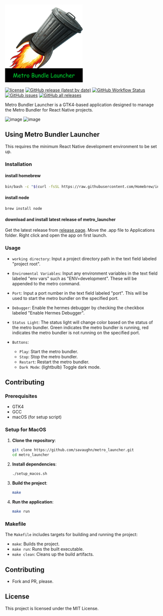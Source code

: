 ![image](assets/icons.iconset/icon_256x256.png)

[![license](https://img.shields.io/badge/license-MIT-blue.svg)](https://github.com/ncorgan/metro_launcher/blob/master/LICENSE.txt) [![GitHub release (latest by date)](https://img.shields.io/github/v/release/savaughn/metro_launcher)](https://github.com/savaughn/metro_launcher/releases) [![GitHub Workflow Status](https://img.shields.io/github/actions/workflow/status/savaughn/metro_launcher/macos.yml?branch=master)](https://github.com/savaughn/metro_launcher/actions) [![GitHub issues](https://img.shields.io/github/issues/savaughn/metro_launcher)](https://github.com/savaughn/metro_launcher/issues) [![GitHub all releases](https://img.shields.io/github/downloads/savaughn/metro_launcher/total)](https://github.com/savaughn/metro_launcher/releases)

Metro Bundler Launcher is a GTK4-based application designed to manage the Metro Bundler for React Native projects.

<img width="580" alt="image" src="https://github.com/user-attachments/assets/9a61d21e-53bd-46da-b813-351803d809e1">
<img width="580" alt="image" src="https://github.com/user-attachments/assets/6611a5d8-483a-4377-b714-9b5c6034c4dd">

## Using Metro Bundler Launcher
This requires the minimum React Native development environment to be set up. 

### Installation
#### install homebrew 
  ```sh
  bin/bash -c "$(curl -fsSL https://raw.githubusercontent.com/Homebrew/install/HEAD/install.sh)"
  ```
#### install node
    brew install node

#### download and install latest release of metro_launcher
Get the latest release from [release page](github.com/savaughn/metro_launcher/releases). Move the .app file to Applications folder. Right click and open the app on first launch.

### Usage
- `working directory`: Input a project directory path in the text field labeled "project root".
- `Enviromental Variables`: Input any environment variables in the text field labeled "env vars" such as "ENV=development". These will be appended to the metro command.
- `Port`: Input a port number in the text field labeled "port". This will be used to start the metro bundler on the specified port.
- `Debugger`: Enable the hermes debugger by checking the checkbox labeled "Enable Hermes Debugger".
- `Status Light`: The status light will change color based on the status of the metro bundler. Green indicates the metro bundler is running, red indicates the metro bundler is not running on the specified port.

- `Buttons`:
    - `Play`: Start the metro bundler.
    - `Stop`: Stop the metro bundler.
    - `Restart`: Restart the metro bundler.
    - `Dark Mode`: (lightbulb) Toggle dark mode.


## Contributing

### Prerequisites

- GTK4
- GCC
- macOS (for setup script)

### Setup for MacOS

1. **Clone the repository**:
    ```sh
    git clone https://github.com/savaughn/metro_launcher.git 
    cd metro_launcher
    ```

2. **Install dependencies**:
    ```sh
    ./setup_macos.sh
    ```

3. **Build the project**:
    ```sh
    make
    ```

4. **Run the application**:
    ```sh
    make run
    ```

### Makefile

The `Makefile` includes targets for building and running the project:
- `make`: Builds the project.
- `make run`: Runs the built executable.
- `make clean`: Cleans up the build artifacts.

## Contributing
 - Fork and PR, please.

## License

This project is licensed under the MIT License.
